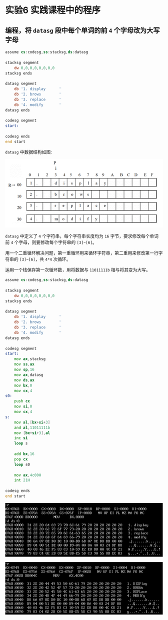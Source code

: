 # 实验6 实践课程中的程序

## 编程，将 `datasg` 段中每个单词的前 `4` 个字母改为大写字母

```asm
assume cs:codesg,ss:stacksg,ds:datasg

stacksg segment
    dw 0,0,0,0,0,0,0,0
stacksg ends

datasg segment
    db '1. display      '
    db '2. brows        '
    db '3. replace      '
    db '4. modify       '
datasg ends

codesg segment
start:

codesg ends
end start
```

`datasg` 中数据结构如图:

![115](../image/115.png)

`datasg` 中定义了 `4` 个字符串，每个字符串长度均为 `16` 字节，要求修改每个单词前 `4` 个字母，则要修改每个字符串的 `[3]~[6]`。

用一个二重循环解决问题，第一重循环用来循环字符串，第二重用来修改第一行字符串的 `[3]~[6]`，共 `4*4` 次循环。

运用一个栈保存第一次循环数，用将数据与 `11011111b` 相与将其变为大写。

```asm
assume cs:codesg,ss:stacksg,ds:datasg

stacksg segment
    dw 0,0,0,0,0,0,0,0
stacksg ends

datasg segment
    db '1. display      '
    db '2. brows        '
    db '3. replace      '
    db '4. modify       '
datasg ends

codesg segment
start:
    mov ax,stacksg
    mov ss,ax
    mov sp,16
    mov ax,datasg
    mov ds,ax
    mov bx,0
    mov cx,4
s0:
    push cx
    mov si,0
    mov cx,4
s:
    mov al,[bx+si+3]
    and al,11011111b
    mov [bx+si+3],al
    inc si
    loop s

    add bx,16
    pop cx
    loop s0

    mov ax,4c00H
    int 21H

codesg ends
end start
```

![116](../image/116.png)

![117](../image/117.png)